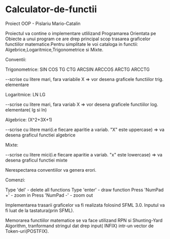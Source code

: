 # Calculator-de-functii
Proiect OOP - Pislariu Mario-Catalin 


Proiectul va contine o implementare utlilizand Programarea Orientata pe Obiecte a unui program ce are drep principal scop trasarea graficelor functiilor matematice.Pentru simplitate le voi cataloga in functii: Algebrice,Logaritmice,Trigonometrice si Mixte. 

Conventii:

Trigonometrice: SIN COS TG CTG ARCSIN ARCCOS ARCTG ARCCTG

--scrise cu litere mari, fara variabile X => vor desena graficele functiilor trig. elementare

Logaritmice: LN LG

--scrise cu litere mari, fara variab X => vor desena graficele functiilor log. elementare( lg si ln)

Algebrice: (X^2+3X+1)

--scrise cu litere mari(i.e fiecare aparitie a variab. "X" este uppercase) => va desena graficul functiei algebrice

Mixte:

--scrise cu litere mici(i.e fiecare aparitie a variab. "x" este lowercase) => va desena graficul functiei mixte

Nerespectarea conventiilor va genera erori.

Comenzi:

Type 'del' - delete all functions
Type 'enter' - draw function
Press 'NumPad +' - zoom in
Press 'NumPad -' - zoom out

Implementarea trasarii graficelor va fi realizata folosind SFML 3.0.
Inputul va fi luat de la tastatura(prin SFML).

Memorarea functiilor matematice se va face utilizand RPN si Shunting-Yard Algorithm, tranformand stringul dat drep input( INFIX) intr-un vector de Token-uri(POSTFIX).
